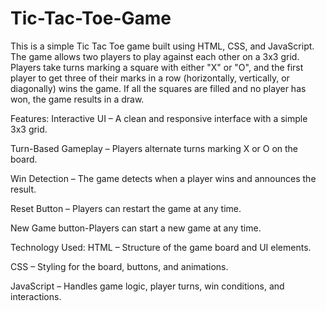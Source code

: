 # Tic-Tac-Toe-Game
This is a simple Tic Tac Toe game built using HTML, CSS, and JavaScript. The game allows two players to play against each other on a 3x3 grid. Players take turns marking a square with either "X" or "O", and the first player to get three of their marks in a row (horizontally, vertically, or diagonally) wins the game. If all the squares are filled and no player has won, the game results in a draw.



Features:
Interactive UI – A clean and responsive interface with a simple 3x3 grid.

Turn-Based Gameplay – Players alternate turns marking X or O on the board.

Win Detection – The game detects when a player wins and announces the result.

Reset Button – Players can restart the game at any time.

New Game button-Players can start a new game at any time.



Technology Used:
HTML – Structure of the game board and UI elements.

CSS – Styling for the board, buttons, and animations.

JavaScript – Handles game logic, player turns, win conditions, and interactions.

